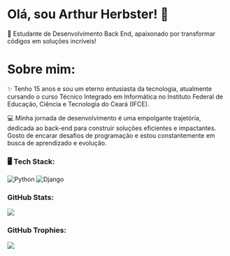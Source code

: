 # Olá, sou Arthur Herbster! 👋
🚀 Estudante de Desenvolvimento Back End, apaixonado por transformar códigos em soluções incríveis!
# Sobre mim:
✨ Tenho 15 anos e sou um eterno entusiasta da tecnologia, atualmente cursando o curso Técnico Integrado em Informática no Instituto Federal de Educação, Ciência e Tecnologia do Ceará (IFCE).

💻 Minha jornada de desenvolvimento é uma empolgante trajetória, dedicada ao back-end para construir soluções eficientes e impactantes. Gosto de encarar desafios de programação e estou constantemente em busca de aprendizado e evolução.
### 🖥️ Tech Stack:
![Python](https://img.shields.io/badge/Python-3776AB?style=for-the-badge&logo=python&logoColor=white) ![Django](https://img.shields.io/badge/django-%23092E20.svg?style=for-the-badge&logo=django&logoColor=white)
### GitHub Stats:
![](https://github-readme-stats.vercel.app/api/top-langs/?username=DevHerbster&theme=dark&hide_border=false&include_all_commits=false&count_private=false&layout=compact)
### GitHub Trophies:
![](https://github-profile-trophy.vercel.app/?username=DevHerbster&theme=radical%no-frame=false&no-bg=true&margin-w=4)

